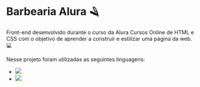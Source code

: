 # Barbearia Alura 🪒

Front-end desenvolvido durante o curso da Alura Cursos Online de HTML e CSS com o objetivo de aprender a construir e estilizar uma página da web. 💻

Nesse projeto foram utilizadas as seguintes linguagens:

* <img src="https://img.shields.io/badge/HTML5-E34F26?style=for-the-badge&logo=html5&logoColor=white"/> 
* <img src="https://img.shields.io/badge/CSS3-1572B6?style=for-the-badge&logo=css3&logoColor=white"/>
